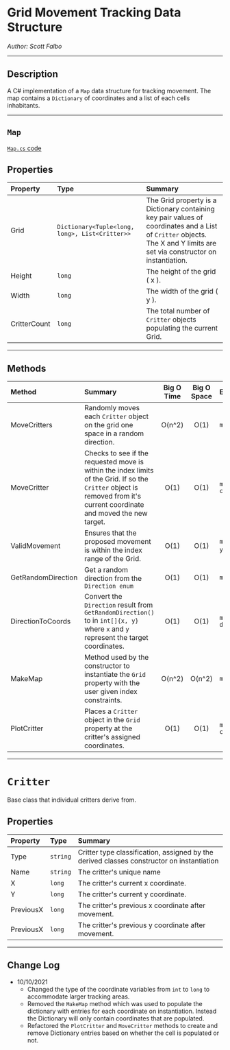 # Grid Movement Tracking Data Structure

*Author: Scott Falbo*

---

## Description

A C# implementation of a `Map` data structure for tracking movement.  The map contains a `Dictionary` of coordinates and a list of each cells inhabitants.

---

## `Map`

[`Map.cs` code](https://github.com/scottfalbo/grid-tracking/blob/main/GridTracking/Map.cs)

## Properties

| Property | Type | Summary |
| :------- | :-------- | :-------- |
| Grid | `Dictionary<Tuple<long, long>, List<Critter>>` | The Grid property is a Dictionary containing key pair values of coordinates and a List of `Critter` objects.  The X and Y limits are set via constructor on instantiation. |
| Height | `long` | The height of the grid ( x ). |
| Width | `long` | The width of the grid ( y ). |
| CritterCount | `long` | The total number of `Critter` objects populating the current Grid. |

---

## Methods

| Method | Summary | Big O Time | Big O Space | Example |
| :----------- | :----------- | :-------------: | :-------------: | :----------- |
| MoveCritters | Randomly moves each `Critter` object on the grid one space in a random direction. | O(n^2) | O(1) | `myMap.MoveCritters()` |
| MoveCritter | Checks to see if the requested move is within the index limits of the Grid.  If so the `Critter` object is removed from it's current coordinate and moved the new target. | O(1) | O(1) | `myMap.MoveCritter(Critter critter, int[] move)` |
| ValidMovement | Ensures that the proposed movement is within the index range of the Grid. | O(1) | O(1) | `myMap.ValidMovement(long x, long y`) |
| GetRandomDirection | Get a random direction from the `Direction enum` | O(1) | O(1) | `myMap.GetRandomDirection()` |
| DirectionToCoords | Convert the `Direction` result from `GetRandomDirection()` to in `int[]{x, y}` where `x` and `y` represent the target coordinates. | O(1) | O(1) | `myMap.DirectionToCoords(Direction direction)` |
| MakeMap | Method used by the constructor to instantiate the `Grid` property with the user given index constraints. | O(n^2) | O(n^2) | `myMap.MakeMap()` |
| PlotCritter | Places a `Critter` object in the `Grid` property at the critter's assigned coordinates. | O(1) | O(1) | `myMap.PlotCritter(Critter critter)` |

---

# `Critter`

Base class that individual critters derive from.

## Properties

| Property | Type | Summary |
| :------- | :-------- | :-------- |
| Type | `string` | Critter type classification, assigned by the derived classes constructor on instantiation |
| Name | `string` | The critter's unique name |
| X | `long` | The critter's current x coordinate. |
| Y | `long` | The critter's current y coordinate. |
| PreviousX | `long` | The critter's previous x coordinate after movement. |
| PreviousX | `long` | The critter's previous y coordinate after movement. |

---

## Change Log

+ 10/10/2021
  + Changed the type of the coordinate variables from `int` to `long` to accommodate larger tracking areas.
  + Removed the `MakeMap` method which was used to populate the dictionary with entries for each coordinate on instantiation.  Instead the Dictionary will only contain coordinates that are populated.
  + Refactored the `PlotCritter` and `MoveCritter` methods to create and remove Dictionary entries based on whether the cell is populated or not.
